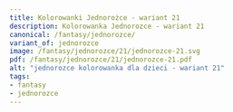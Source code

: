 ```yaml
---
title: Kolorowanki Jednorożce - wariant 21
description: Kolorowanka Jednorozce - wariant 21
canonical: /fantasy/jednorozce/
variant_of: jednorozce
image: /fantasy/jednorozce/21/jednorozce-21.svg
pdf: /fantasy/jednorozce/21/jednorozce-21.pdf
alt: "jednorozce kolorowanka dla dzieci - wariant 21"
tags:
- fantasy
- jednorozce
---
```

